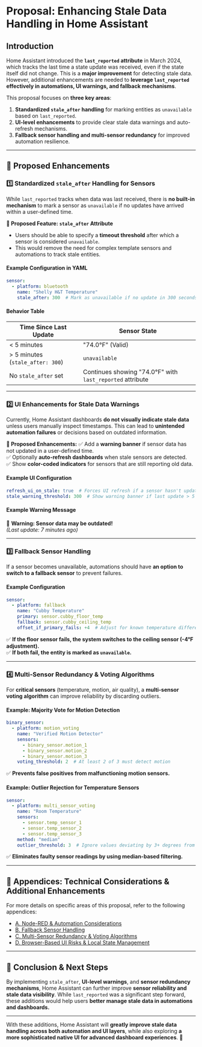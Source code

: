 # **Proposal: Enhancing Stale Data Handling in Home Assistant**

## **Introduction**
Home Assistant introduced the **`last_reported` attribute** in March 2024, which tracks the last time a state update was received, even if the state itself did not change. This is a **major improvement** for detecting stale data. However, additional enhancements are needed to **leverage `last_reported` effectively in automations, UI warnings, and fallback mechanisms**.

This proposal focuses on **three key areas**:
1. **Standardized `stale_after` handling** for marking entities as `unavailable` based on `last_reported`.
2. **UI-level enhancements** to provide clear stale data warnings and auto-refresh mechanisms.
3. **Fallback sensor handling and multi-sensor redundancy** for improved automation resilience.

---

## **🚀 Proposed Enhancements**
### **1️⃣ Standardized `stale_after` Handling for Sensors**
While `last_reported` tracks when data was last received, there is **no built-in mechanism** to mark a sensor as `unavailable` if no updates have arrived within a user-defined time.

**🔹 Proposed Feature: `stale_after` Attribute**
- Users should be able to specify a **timeout threshold** after which a sensor is considered `unavailable`.
- This would remove the need for complex template sensors and automations to track stale entities.

#### **Example Configuration in YAML**
```yaml
sensor:
  - platform: bluetooth
    name: "Shelly H&T Temperature"
    stale_after: 300  # Mark as unavailable if no update in 300 seconds (5 minutes)
```

#### **Behavior Table**
| Time Since Last Update | Sensor State |
|-----------------------|-------------|
| < 5 minutes          | "74.0°F" (Valid) |
| > 5 minutes (`stale_after: 300`) | `unavailable` |
| No `stale_after` set | Continues showing "74.0°F" with `last_reported` attribute |

---

### **2️⃣ UI Enhancements for Stale Data Warnings**
Currently, Home Assistant dashboards **do not visually indicate stale data** unless users manually inspect timestamps. This can lead to **unintended automation failures** or decisions based on outdated information.

**🔹 Proposed Enhancements:**
✅ Add a **warning banner** if sensor data has not updated in a user-defined time.  
✅ Optionally **auto-refresh dashboards** when stale sensors are detected.  
✅ Show **color-coded indicators** for sensors that are still reporting old data.

#### **Example UI Configuration**
```yaml
refresh_ui_on_stale: true  # Forces UI refresh if a sensor hasn't updated
stale_warning_threshold: 300  # Show warning banner if last update > 5 min
```

#### **Example Warning Message**
🚨 **Warning: Sensor data may be outdated!**  
_(Last update: 7 minutes ago)_

---

### **3️⃣ Fallback Sensor Handling**
If a sensor becomes unavailable, automations should have **an option to switch to a fallback sensor** to prevent failures.

#### **Example Configuration**
```yaml
sensor:
  - platform: fallback
    name: "Cubby Temperature"
    primary: sensor.cubby_floor_temp
    fallback: sensor.cubby_ceiling_temp
    offset_if_primary_fails: +4  # Adjust for known temperature difference
```

✅ **If the floor sensor fails, the system switches to the ceiling sensor (-4°F adjustment).**  
✅ **If both fail, the entity is marked as `unavailable`.**

---

### **4️⃣ Multi-Sensor Redundancy & Voting Algorithms**
For **critical sensors** (temperature, motion, air quality), a **multi-sensor voting algorithm** can improve reliability by discarding outliers.

#### **Example: Majority Vote for Motion Detection**
```yaml
binary_sensor:
  - platform: motion_voting
    name: "Verified Motion Detector"
    sensors:
      - binary_sensor.motion_1
      - binary_sensor.motion_2
      - binary_sensor.motion_3
    voting_threshold: 2  # At least 2 of 3 must detect motion
```

✅ **Prevents false positives from malfunctioning motion sensors.**

#### **Example: Outlier Rejection for Temperature Sensors**
```yaml
sensor:
  - platform: multi_sensor_voting
    name: "Room Temperature"
    sensors:
      - sensor.temp_sensor_1
      - sensor.temp_sensor_2
      - sensor.temp_sensor_3
    method: "median"
    outlier_threshold: 3  # Ignore values deviating by 3+ degrees from median
```

✅ **Eliminates faulty sensor readings by using median-based filtering.**

---

## **📑 Appendices: Technical Considerations & Additional Enhancements**
For more details on specific areas of this proposal, refer to the following appendices:

- [A. Node-RED & Automation Considerations](node-red-considerations.md)
- [B. Fallback Sensor Handling](fallback-sensor-handling.md)
- [C. Multi-Sensor Redundancy & Voting Algorithms](multi-sensor-redundancy.md)
- [D. Browser-Based UI Risks & Local State Management](browser-ui-risks.md)

---

## **🚀 Conclusion & Next Steps**
By implementing `stale_after`, **UI-level warnings**, and **sensor redundancy mechanisms**, Home Assistant can further improve **sensor reliability and stale data visibility**. While `last_reported` was a significant step forward, these additions would help users **better manage stale data in automations and dashboards.**

---

With these additions, Home Assistant will **greatly improve stale data handling across both automation and UI layers**, while also exploring **a more sophisticated native UI for advanced dashboard experiences**. 🚀

